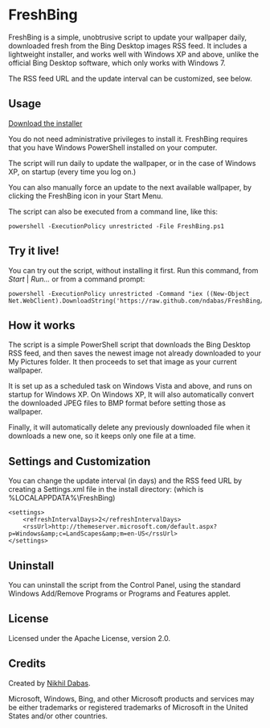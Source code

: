 # FreshBing

FreshBing is a simple, unobtrusive script to update your wallpaper daily,
downloaded fresh from the Bing Desktop images RSS feed. It includes a
lightweight installer, and works well with Windows XP and above, unlike the
official Bing Desktop software, which only works with Windows 7.

The RSS feed URL and the update interval can be customized, see below.

## Usage

[Download the installer](https://github.com/downloads/ndabas/FreshBing/FreshBingSetup.exe)

You do not need administrative privileges to install it. FreshBing requires that
you have Windows PowerShell installed on your computer.

The script will run daily to update the wallpaper, or in the case of Windows XP,
on startup (every time you log on.)

You can also manually force an update to the next available wallpaper, by
clicking the FreshBing icon in your Start Menu.

The script can also be executed from a command line, like this:

    powershell -ExecutionPolicy unrestricted -File FreshBing.ps1

## Try it live!

You can try out the script, without installing it first. Run this command, from
_Start_ | _Run..._ or from a command prompt:

    powershell -ExecutionPolicy unrestricted -Command "iex ((New-Object Net.WebClient).DownloadString('https://raw.github.com/ndabas/FreshBing/master/FreshBing.ps1'))"

## How it works

The script is a simple PowerShell script that downloads the Bing Desktop RSS
feed, and then saves the newest image not already downloaded to your My Pictures
folder. It then proceeds to set that image as your current wallpaper.

It is set up as a scheduled task on Windows Vista and above, and runs on startup
for Windows XP. On Windows XP, It will also automatically convert the downloaded
JPEG files to BMP format before setting those as wallpaper.

Finally, it will automatically delete any previously downloaded file when it
downloads a new one, so it keeps only one file at a time.

## Settings and Customization

You can change the update interval (in days) and the RSS feed URL by creating a
Settings.xml file in the install directory: (which is %LOCALAPPDATA%\FreshBing)

    <settings>
        <refreshIntervalDays>2</refreshIntervalDays>
        <rssUrl>http://themeserver.microsoft.com/default.aspx?p=Windows&amp;c=LandScapes&amp;m=en-US</rssUrl>
    </settings>

## Uninstall

You can uninstall the script from the Control Panel, using the standard Windows
Add/Remove Programs or Programs and Features applet.

## License

Licensed under the Apache License, version 2.0.

## Credits

Created by [Nikhil Dabas](http://www.nikhildabas.com/).

Microsoft, Windows, Bing, and other Microsoft products and services may be
either trademarks or registered trademarks of Microsoft in the United States
and/or other countries.
